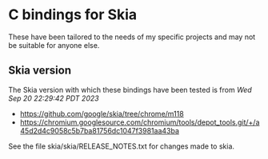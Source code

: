 # C bindings for Skia

These have been tailored to the needs of my specific projects and may not be suitable for anyone else.

## Skia version

The Skia version with which these bindings have been tested is from _Wed Sep 20 22:29:42 PDT 2023_
* https://github.com/google/skia/tree/chrome/m118
* https://chromium.googlesource.com/chromium/tools/depot_tools.git/+/a45d2d4c9058c5b7ba81756dc1047f3981aa43ba

See the file skia/skia/RELEASE_NOTES.txt for changes made to skia.
